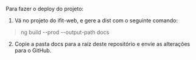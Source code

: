 Para fazer o deploy do projeto:  

1. Vá no projeto do ifit-web, e gere a dist com o seguinte comando:
> ng build --prod --output-path docs 

2. Copie a pasta docs para a raíz deste repositório e envie as alterações para o GitHub.